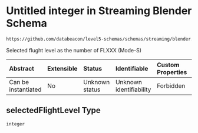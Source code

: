 # Untitled integer in Streaming Blender Schema

```txt
https://github.com/databeacon/level5-schemas/schemas/streaming/blender.schema.json#/properties/flights/properties/selectedFlightLevel
```

Selected flught level as the number of FLXXX (Mode-S)

| Abstract            | Extensible | Status         | Identifiable            | Custom Properties | Additional Properties | Access Restrictions | Defined In                                                                              |
| :------------------ | :--------- | :------------- | :---------------------- | :---------------- | :-------------------- | :------------------ | :-------------------------------------------------------------------------------------- |
| Can be instantiated | No         | Unknown status | Unknown identifiability | Forbidden         | Allowed               | none                | [blender.schema.json\*](../../out/streaming/blender.schema.json "open original schema") |

## selectedFlightLevel Type

`integer`
